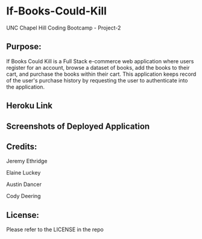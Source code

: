 # If-Books-Could-Kill
UNC Chapel Hill Coding Bootcamp - Project-2

## Purpose:
If Books Could Kill is a Full Stack e-commerce web application where users register for an account, browse a dataset of books, add the books to their cart, and purchase the books within their cart. This application keeps record of the user's purchase history by requesting the user to authenticate into the application.

## Heroku Link


## Screenshots of Deployed Application



## Credits:
Jeremy Ethridge

Elaine Luckey

Austin Dancer

Cody Deering

## License: 
Please refer to the LICENSE in the repo
